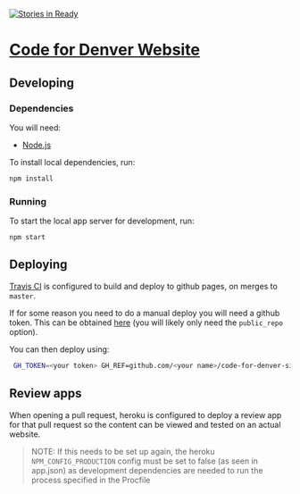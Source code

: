 [![Stories in Ready](https://badge.waffle.io/codefordenver/code-for-denver-site.png?label=ready&title=Ready)](http://waffle.io/codefordenver/code-for-denver-site)

# [Code for Denver Website](http://www.codefordenver.org/)

## Developing

### Dependencies
You will need:
- [Node.js](https://nodejs.org/)

To install local dependencies, run:
```bash
npm install
```

### Running
To start the local app server for development, run:
```
npm start
```

## Deploying

[Travis CI](https://travis-ci.org/) is configured to build and deploy to github pages, on merges to `master`.

If for some reason you need to do a manual deploy you will need a github token. This can be obtained
[here](https://github.com/settings/tokens) (you will likely only need the `public_repo` option).

You can then deploy using:
```bash
 GH_TOKEN=<your token> GH_REF=github.com/<your name>/code-for-denver-site.git ./deploy.sh
```

## Review apps
When opening a pull request, heroku is configured to deploy a review app for that pull request so the content can be viewed and tested on an actual website.

> NOTE: If this needs to be set up again, the heroku `NPM_CONFIG_PRODUCTION` config must be set to false (as seen in app.json) as development dependencies are needed to run the process specified in the Procfile
